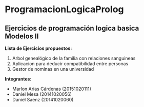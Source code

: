 # ProgramacionLogicaProlog
## Ejercicios de programación logica basica Modelos II

**Lista de Ejercicios propuestos:**

1. Arbol genealógico de la familia con relaciones sanguineas
2. Aplicacion para deducir compatibilidad entre personas
3. Gestor de nominas en una universidad

**Integrantes:**

- Marlon Arias Cárdenas (20151020111)
- Daniel Mesa (20141020056)
- Daniel Saenz (20141020060)
